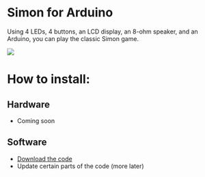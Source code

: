 Simon for Arduino
=================

Using 4 LEDs, 4 buttons, an LCD display, an 8-ohm speaker, and an Arduino, you can play the classic Simon game.

![](https://raw.github.com/macklinu/Simon/master/Simon.jpg)

# How to install:

## Hardware
* Coming soon

## Software
* [Download the code](https://github.com/macklinu/Simon/zipball/master)
* Update certain parts of the code (more later)
